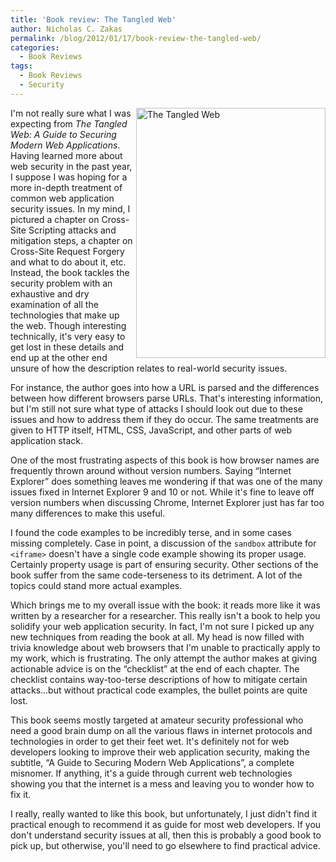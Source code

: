 ```yaml
---
title: 'Book review: The Tangled Web'
author: Nicholas C. Zakas
permalink: /blog/2012/01/17/book-review-the-tangled-web/
categories:
  - Book Reviews
tags:
  - Book Reviews
  - Security
---
```

[<img src="/images/wp-content/uploads/2012/01/tangledweb.png" alt="The Tangled Web" width="303" height="400" align="right" />][1]I'm not really sure what I was expecting from <cite>The Tangled Web: A Guide to Securing Modern Web Applications</cite>. Having learned more about web security in the past year, I suppose I was hoping for a more in-depth treatment of common web application security issues. In my mind, I pictured a chapter on Cross-Site Scripting attacks and mitigation steps, a chapter on Cross-Site Request Forgery and what to do about it, etc. Instead, the book tackles the security problem with an exhaustive and dry examination of all the technologies that make up the web. Though interesting technically, it's very easy to get lost in these details and end up at the other end unsure of how the description relates to real-world security issues.

For instance, the author goes into how a URL is parsed and the differences between how different browsers parse URLs. That's interesting information, but I'm still not sure what type of attacks I should look out due to these issues and how to address them if they do occur. The same treatments are given to HTTP itself, HTML, CSS, JavaScript, and other parts of web application stack. 

One of the most frustrating aspects of this book is how browser names are frequently thrown around without version numbers. Saying &#8220;Internet Explorer&#8221; does something leaves me wondering if that was one of the many issues fixed in Internet Explorer 9 and 10 or not. While it's fine to leave off version numbers when discussing Chrome, Internet Explorer just has far too many differences to make this useful.

I found the code examples to be incredibly terse, and in some cases missing completely. Case in point, a discussion of the `sandbox` attribute for `<iframe>` doesn't have a single code example showing its proper usage. Certainly property usage is part of ensuring security. Other sections of the book suffer from the same code-terseness to its detriment. A lot of the topics could stand more actual examples.

Which brings me to my overall issue with the book: it reads more like it was written by a researcher for a researcher. This really isn't a book to help you solidify your web application security. In fact, I'm not sure I picked up any new techniques from reading the book at all. My head is now filled with trivia knowledge about web browsers that I'm unable to practically apply to my work, which is frustrating. The only attempt the author makes at giving actionable advice is on the &#8220;checklist&#8221; at the end of each chapter. The checklist contains way-too-terse descriptions of how to mitigate certain attacks&#8230;but without practical code examples, the bullet points are quite lost.

This book seems mostly targeted at amateur security professional who need a good brain dump on all the various flaws in internet protocols and technologies in order to get their feet wet. It's definitely not for web developers looking to improve their web application security, making the subtitle, &#8220;A Guide to Securing Modern Web Applications&#8221;, a complete misnomer. If anything, it's a guide through current web technologies showing you that the internet is a mess and leaving you to wonder how to fix it.

I really, really wanted to like this book, but unfortunately, I just didn't find it practical enough to recommend it as guide for most web developers. If you don't understand security issues at all, then this is probably a good book to pick up, but otherwise, you'll need to go elsewhere to find practical advice.

 [1]: http://www.amazon.com/gp/product/1593273886/ref=s9_simh_gw_p14_d0_g14_i1?tag=nczonline-20
